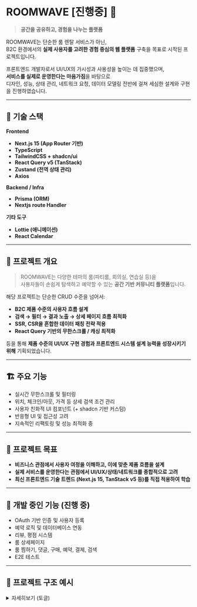# ROOMWAVE [진행중] 🌊

> **공간을 공유하고, 경험을 나누는 플랫폼**

ROOMWAVE는 단순한 룸 렌탈 서비스가 아닌,  
B2C 환경에서의 **실제 사용자를 고려한 경험 중심의 웹 플랫폼** 구축을 목표로 시작된 프로젝트입니다.  

프론트엔드 개발자로서 UI/UX의 가시성과 사용성을 높이는 데 집중했으며,  
**서비스를 실제로 운영한다는 마음가짐**을 바탕으로  
디자인, 성능, 상태 관리, 네트워크 요청, 데이터 모델링 전반에 걸쳐 세심한 설계와 구현을 진행하였습니다.

---

## 🚀 기술 스택

**Frontend**  
- **Next.js 15 (App Router 기반)**  
- **TypeScript**  
- **TailwindCSS + shadcn/ui**  
- **React Query v5 (TanStack)**  
- **Zustand (전역 상태 관리)**  
- **Axios**

**Backend / Infra**  
- **Prisma (ORM)**  
- **Nextjs route Handler**

**기타 도구**  
- **Lottie (애니메이션)**  
- **React Calendar**

---

## 🧠 프로젝트 개요

> ROOMWAVE는 다양한 테마의 룸(파티룸, 회의실, 연습실 등)을  
> 사용자들이 손쉽게 탐색하고 예약할 수 있는 **공간 기반 커뮤니티 플랫폼**입니다.

해당 프로젝트는 단순한 CRUD 수준을 넘어서:

- **B2C 제품 수준의 사용자 흐름 설계**
- **검색 → 필터 → 결과 노출 → 상세 페이지 흐름 최적화**
- **SSR, CSR을 혼합한 데이터 패칭 전략 적용**
- **React Query 기반의 무한스크롤 / 캐싱 최적화**

등을 통해 **제품 수준의 UI/UX 구현 경험과 프론트엔드 시스템 설계 능력을 성장시키기 위해** 기획되었습니다.

---

## 🏗️ 주요 기능

- 실시간 무한스크롤 및 필터링
- 위치, 체크인/아웃, 가격 등 상세 검색 조건 관리
- 사용자 친화적 UI 컴포넌트 (+ shadcn 기반 커스텀)
- 반응형 UI 및 접근성 고려
- 지속적인 리팩토링 및 성능 최적화 중

---

## 🎯 프로젝트 목표

- **비즈니스 관점에서 사용자 여정을 이해하고, 이에 맞춘 제품 흐름을 설계**
- **실제 서비스를 운영한다는 관점에서 UI/UX/상태/네트워크를 종합적으로 고려**
- **최신 프론트엔드 기술 트렌드 (Next.js 15, TanStack v5 등)를 직접 적용하여 학습**

---

## 📌 개발 중인 기능 (진행 중)

- OAuth 기반 인증 및 사용자 등록
- 예약 로직 및 데이터베이스 연동
- 리뷰, 평점 시스템
- 룸 상세페이지
- 룸 찜하기, 댓글, 구매, 예약, 결제, 검색
- E2E 테스트

---

## 📂 프로젝트 구조 예시

<details>
<summary>자세히보기 (토글)</summary>

```bash
src/
├── apis/                      # API 요청 함수 정의 (REST 기반 클라이언트)
│   ├── index.ts               # API 클라이언트 초기화 또는 공통 설정
│   └── room.ts                # Room 관련 API 함수 모음
│
├── app/                       # Next.js 15 App Router 기반 페이지 구성
│   ├── (home)/                # 홈 페이지 라우트
│   │   ├── hooks/             # 홈 전용 훅
│   │   │   └── use-Rooms-Infinite-Scroll.ts
│   │   └── page.tsx           # 홈 메인 페이지
│   ├── api/                   # API Route 핸들러 (Edge / Route Handler)
│   │   ├── faqs/              # FAQs 관련 API 라우트
│   │   │   └── route.ts
│   │   └── rooms/             # Rooms 관련 API 라우트
│   │       └── route.ts
│   ├── faqs/page.tsx          # FAQ 페이지
│   ├── test/page.tsx          # 테스트용 페이지
│   ├── error.tsx              # 에러 핸들링 페이지 (error boundary)
│   ├── favicon.ico            # 파비콘
│   ├── globals.css            # 전역 스타일
│   ├── layout.tsx             # 전체 레이아웃 컴포넌트 (AppRouter 기반)
│   ├── loading.tsx            # 전역 로딩 화면
│   ├── not-found.tsx          # 404 페이지
│   └── providers.tsx          # 전역 Provider 설정 (zustand, react-query 등)
│
├── components/                # 공통 UI 컴포넌트
│   ├── common/                # 범용적 컴포넌트 (예: Logo)
│   │   └── Logo.tsx
│   ├── navbar/                # 네비게이션 관련 컴포넌트
│   │   ├── Is-Just-One-Day-CheckBox.tsx
│   │   ├── Navbar.Filter.tsx
│   │   └── Navbar.tsx
│   ├── RoomList/              # 방 리스트 관련 UI
│   │   └── index.tsx
│   ├── skeleton/              # 로딩용 스켈레톤 컴포넌트
│   │   ├── SkeletonBox.tsx
│   │   └── SkeletonCards.tsx
│   ├── CategoryList.tsx
│   ├── Footer.tsx
│   ├── GridLayout.tsx
│   ├── IsError.tsx
│   ├── Loader.tsx
│   └── LottieAnimation.tsx
│
├── constants/                 # 상수 정의 파일 모음
│   ├── filter.tsx             # 필터 관련 상수
│   ├── index.ts
│   └── lottie.ts              # Lottie 애니메이션 관련 상수
│
├── hooks/                     # 전역에서 사용하는 커스텀 훅
│   ├── room/                  # 방 관련 훅
│   │   └── useRooms.ts
│   ├── useIntersectionObserver.ts  # IntersectionObserver 기반 감지 훅
│   ├── useNav.ts              # 네비게이션 관련 제어
│   ├── useNavFilter.ts        # 필터 네비게이션 관련 훅
│   └── useNavigation.ts       # 페이지 이동 제어 훅
│
├── lib/                       # 외부 라이브러리 초기화 및 유틸성 설정
│   ├── axios.ts               # Axios 인스턴스 설정
│   ├── prismadb.ts            # Prisma DB 클라이언트
│   └── utils.ts               # 범용 유틸 함수
│
├── query/                     # React Query 관련 key 모음
│   └── key.ts                 # queryKey 상수
│
├── store/                     # Zustand 상태관리 모음
│   ├── useFilterModeStore.ts  # 필터 모드 관련 상태
│   └── useFilterStroe.ts      # 필터 값 관련 상태
│
├── types/                     # 전역 타입 정의
│   ├── filter.ts
│   ├── index.ts
│   └── Lottie.d.ts            # Lottie JSON 타입 선언
│
└── util/                      # 간단한 유틸 함수 모음
    └── util.ts


